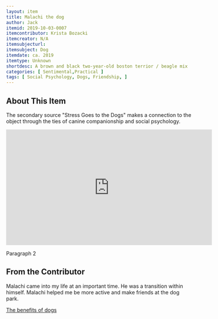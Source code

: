 ```yaml
---
layout: item
title: Malachi the dog
author: Jack 
itemid: 2019-10-03-0007
itemcontributor: Krista Bozacki
itemcreator: N/A
itemsubjecturl: 
itemsubject: Dog
itemdate: ca. 2019
itemtype: Unknown
shortdesc: A brown and black two-year-old boston terrior / beagle mix
categories: [ Sentimental,Practical ]
tags: [ Social Psychology, Dogs, Friendship, ]
---
```


## About This Item

The secondary source "Stress Goes to the Dogs" makes a connection to the object through the ties of canine companionship and social psychology.

<iframe width="560" height="315" src="https://www.youtube.com/watch?v=aXqSoGSDGsw" frameborder="0" allow="accelerometer; autoplay; encrypted-media; gyroscope; picture-in-picture" allowfullscreen></iframe>

Paragraph 2

## From the Contributor

Malachi came into my life at an important time. He was a transition within himself. Malachi helped me be more active and make friends at the dog park. 

[The benefits of dogs](https://www.huffpost.com/entry/the-10-health-benefits-of-dogs-and-one-health-risk_n_57dad1b8e4b04a1497b2f5a0)
